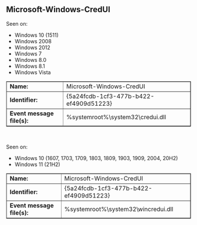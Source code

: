 ## Microsoft-Windows-CredUI

Seen on:
* Windows 10 (1511)
* Windows 2008
* Windows 2012
* Windows 7
* Windows 8.0
* Windows 8.1
* Windows Vista

<table border="1" class="docutils">
  <tbody>
    <tr>
      <td><b>Name:</b></td>
      <td>Microsoft-Windows-CredUI</td>
    </tr>
    <tr>
      <td><b>Identifier:</b></td>
      <td>{5a24fcdb-1cf3-477b-b422-ef4909d51223}</td>
    </tr>
    <tr>
      <td><b>Event message file(s):</b></td>
      <td>%systemroot%\system32\credui.dll</td>
    </tr>
  </tbody>
</table>

&nbsp;

Seen on:
* Windows 10 (1607, 1703, 1709, 1803, 1809, 1903, 1909, 2004, 20H2)
* Windows 11 (21H2)

<table border="1" class="docutils">
  <tbody>
    <tr>
      <td><b>Name:</b></td>
      <td>Microsoft-Windows-CredUI</td>
    </tr>
    <tr>
      <td><b>Identifier:</b></td>
      <td>{5a24fcdb-1cf3-477b-b422-ef4909d51223}</td>
    </tr>
    <tr>
      <td><b>Event message file(s):</b></td>
      <td>%systemroot%\system32\wincredui.dll</td>
    </tr>
  </tbody>
</table>

&nbsp;

